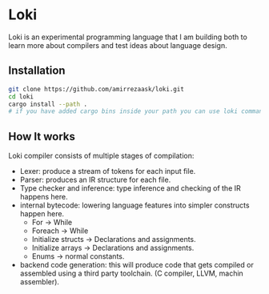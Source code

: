 # Loki

Loki is an experimental programming language that I am building both to learn more about compilers and test ideas about language design.

## Installation

```bash
git clone https://github.com/amirrezaask/loki.git
cd loki
cargo install --path .
# if you have added cargo bins inside your path you can use loki command.
```

## How It works

Loki compiler consists of multiple stages of compilation:

- Lexer: produce a stream of tokens for each input file.
- Parser: produces an IR structure for each file.
- Type checker and inference: type inference and checking of the IR happens here.
- internal bytecode: lowering language features into simpler constructs happen here.
    * For -> While
    * Foreach -> While
    * Initialize structs -> Declarations and assignments.
    * Initialize arrays -> Declarations and assignments.
    * Enums -> normal constants.
- backend code generation: this will produce code that gets compiled or assembled using a third party toolchain. (C compiler, LLVM, machin assembler).